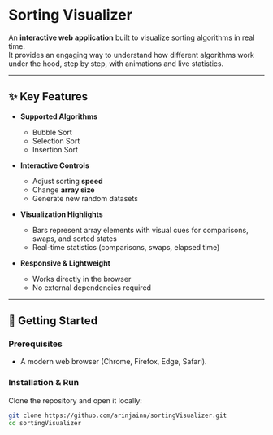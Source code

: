 # Sorting Visualizer  

An **interactive web application** built to visualize sorting algorithms in real time.  
It provides an engaging way to understand how different algorithms work under the hood, step by step, with animations and live statistics.  

---

## ✨ Key Features  

- **Supported Algorithms**  
  - Bubble Sort  
  - Selection Sort  
  - Insertion Sort  

- **Interactive Controls**  
  - Adjust sorting **speed**  
  - Change **array size**  
  - Generate new random datasets  

- **Visualization Highlights**  
  - Bars represent array elements with visual cues for comparisons, swaps, and sorted states  
  - Real-time statistics (comparisons, swaps, elapsed time)  

- **Responsive & Lightweight**  
  - Works directly in the browser  
  - No external dependencies required  

---

## 🚀 Getting Started  

### Prerequisites  
- A modern web browser (Chrome, Firefox, Edge, Safari).  

### Installation & Run  
Clone the repository and open it locally:  

```bash
git clone https://github.com/arinjainn/sortingVisualizer.git
cd sortingVisualizer
